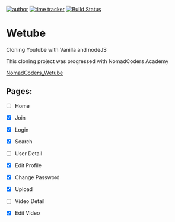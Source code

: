 [![author](https://img.shields.io/badge/author-Rhange-f39c12.svg?style=flat-square)](https://rhange.tistory.com)
[![time tracker](https://wakatime.com/badge/github/Rhange/Wetube.svg)](https://wakatime.com/badge/github/Rhange/Wetube)
[![Build Status](https://travis-ci.com/Rhange/Wetube.svg?branch=master)](https://travis-ci.com/Rhange/Wetube)

# Wetube

 Cloning Youtube with Vanilla and nodeJS
 
 This cloning project was progressed with NomadCoders Academy
 
 [NomadCoders_Wetube](https://academy.nomadcoders.co/p/javascript-fullstack-from-zero-to-hero)

## Pages:

- [ ] Home
- [x] Join
- [x] Login
- [x] Search
- [ ] User Detail
- [x] Edit Profile
- [x] Change Password
- [x] Upload
- [ ] Video Detail
- [x] Edit Video

